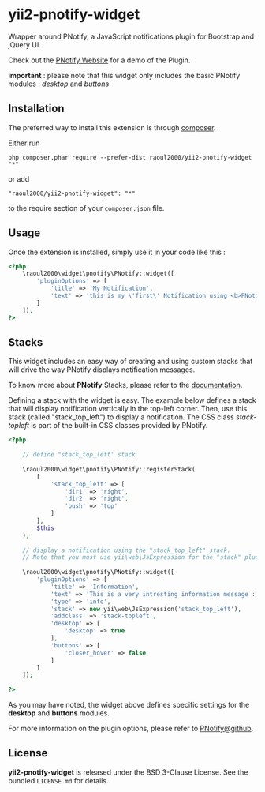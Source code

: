 yii2-pnotify-widget
==================
Wrapper around PNotify, a JavaScript notifications plugin for Bootstrap and jQuery UI.

Check out the  [PNotify Website](http://sciactive.com/pnotify/) for a demo of the Plugin.

**important** : please note that this widget only includes the basic PNotify modules : *desktop* and *buttons*

Installation
------------

The preferred way to install this extension is through [composer](http://getcomposer.org/download/).

Either run

```
php composer.phar require --prefer-dist raoul2000/yii2-pnotify-widget "*"
```

or add

```
"raoul2000/yii2-pnotify-widget": "*"
```

to the require section of your `composer.json` file.


Usage
-----

Once the extension is installed, simply use it in your code like this  :

```php
<?php 
	\raoul2000\widget\pnotify\PNotify::widget([
		'pluginOptions' => [
			'title' => 'My Notification',
			'text' => 'this is my \'first\' Notification using <b>PNotify</b>.',
		]
	]);
?>
```

Stacks
------
This widget includes an easy way of creating and using custom stacks that will drive the way PNotify displays notification messages.

To know more about **PNotify** Stacks, please refer to the [documentation](https://github.com/sciactive/pnotify/blob/master/README.md).

Defining a stack with the widget is easy. The example below defines a stack that will display notification vertically in the top-left corner.
Then, use this stack (called "stack_top_left") to display a notification. The CSS class *stack-topleft* is part of the built-in CSS classes
provided by PNotify.

```php
<?php 
	
	// define "stack_top_left' stack
	
	\raoul2000\widget\pnotify\PNotify::registerStack( 
		[
			'stack_top_left' => [
				'dir1' => 'right',
				'dir2' => 'right',
				'push' => 'top'
			]
		],
		$this
	);
	
	// display a notification using the "stack_top_left" stack.
	// Note that you must use yii\web\JsExpression for the "stack" plugin option value. 
	
	\raoul2000\widget\pnotify\PNotify::widget([
		'pluginOptions' => [
			'title' => 'Information',
			'text' => 'This is a very intresting information message : read it !',
			'type' => 'info',
			'stack' => new yii\web\JsExpression('stack_top_left'),
			'addclass' => 'stack-topleft',
			'desktop' => [
				'desktop' => true
			],
			'buttons' => [
				'closer_hover' => false
			]
		]
	]);	
	
?>
```
As you may have noted, the widget above defines specific settings for the **desktop** and **buttons** modules.

For more information on the plugin options, please refer to [PNotify@github](https://github.com/sciactive/pnotify).

License
-------

**yii2-pnotify-widget** is released under the BSD 3-Clause License. See the bundled `LICENSE.md` for details.
